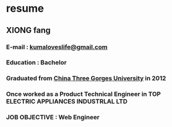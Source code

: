 # resume
## __XIONG fang__
### __E-mail__ : kumaloveslife@gmail.com
### __Education__ : Bachelor
### Graduated from [China Three Gorges University](http://www.ctgu.edu.cn/) in 2012
### Once worked as a Product Technical Engineer in TOP ELECTRIC APPLIANCES INDUSTRLAL LTD
### __JOB OBJECTIVE__ : Web Engineer



